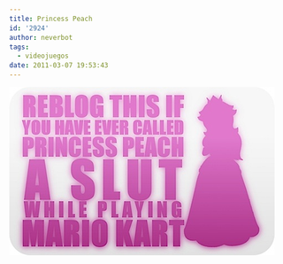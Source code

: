 ```yaml
---
title: Princess Peach
id: '2924'
author: neverbot
tags:
  - videojuegos
date: 2011-03-07 19:53:43
---
```


![201103071953.jpg](./princess-peach/201103071953.jpg)
